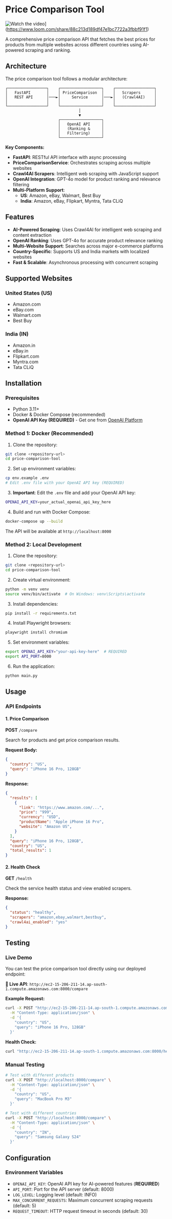 # Price Comparison Tool


![Watch the video](https://cdn.loom.com/sessions/thumbnails/88c213d189df47e1bc7722a3fbbf91f1-with-play.gif)](https://www.loom.com/share/88c213d189df47e1bc7722a3fbbf91f1)


A comprehensive price comparison API that fetches the best prices for products from multiple websites across different countries using AI-powered scraping and ranking.

## Architecture

The price comparison tool follows a modular architecture:

```
┌─────────────────┐    ┌──────────────────┐    ┌─────────────────┐
│   FastAPI       │    │ PriceComparison  │    │   Scrapers      │
│   REST API      │───►│     Service      │───►│   (Crawl4AI)    │
│                 │    │                  │    │                 │
└─────────────────┘    └──────────────────┘    └─────────────────┘
                                │
                                ▼
                       ┌──────────────────┐
                       │   OpenAI API     │
                       │   (Ranking &     │
                       │   Filtering)     │
                       └──────────────────┘
```

**Key Components:**
- **FastAPI**: RESTful API interface with async processing
- **PriceComparisonService**: Orchestrates scraping across multiple websites
- **Crawl4AI Scrapers**: Intelligent web scraping with JavaScript support
- **OpenAI Integration**: GPT-4o model for product ranking and relevance filtering
- **Multi-Platform Support**: 
  - **US**: Amazon, eBay, Walmart, Best Buy
  - **India**: Amazon, eBay, Flipkart, Myntra, Tata CLiQ


## Features

- **AI-Powered Scraping**: Uses Crawl4AI for intelligent web scraping and content extraction
- **OpenAI Ranking**: Uses GPT-4o for accurate product relevance ranking
- **Multi-Website Support**: Searches across major e-commerce platforms
- **Country-Specific**: Supports US and India markets with localized websites
- **Fast & Scalable**: Asynchronous processing with concurrent scraping


## Supported Websites

### United States (US)
- Amazon.com
- eBay.com
- Walmart.com
- Best Buy

### India (IN)
- Amazon.in
- eBay.in
- Flipkart.com
- Myntra.com
- Tata CLiQ

## Installation

### Prerequisites

- Python 3.11+
- Docker & Docker Compose (recommended)
- **OpenAI API Key (REQUIRED)** - Get one from [OpenAI Platform](https://platform.openai.com/api-keys)

### Method 1: Docker (Recommended)

1. Clone the repository:
```bash
git clone <repository-url>
cd price-comparison-tool
```

2. Set up environment variables:
```bash
cp env.example .env
# Edit .env file with your OpenAI API key (REQUIRED)
```

3. **Important**: Edit the `.env` file and add your OpenAI API key:
```bash
OPENAI_API_KEY=your_actual_openai_api_key_here
```

4. Build and run with Docker Compose:
```bash
docker-compose up --build
```

The API will be available at `http://localhost:8000`

### Method 2: Local Development

1. Clone the repository:
```bash
git clone <repository-url>
cd price-comparison-tool
```

2. Create virtual environment:
```bash
python -m venv venv
source venv/bin/activate  # On Windows: venv\Scripts\activate
```

3. Install dependencies:
```bash
pip install -r requirements.txt
```

4. Install Playwright browsers:
```bash
playwright install chromium
```

5. Set environment variables:
```bash
export OPENAI_API_KEY="your-api-key-here"  # REQUIRED
export API_PORT=8000
```

6. Run the application:
```bash
python main.py
```

## Usage

### API Endpoints

#### 1. Price Comparison
**POST** `/compare`

Search for products and get price comparison results.

**Request Body:**
```json
{
  "country": "US",
  "query": "iPhone 16 Pro, 128GB"
}
```

**Response:**
```json
{
  "results": [
    {
      "link": "https://www.amazon.com/...",
      "price": "999",
      "currency": "USD",
      "productName": "Apple iPhone 16 Pro",
      "website": "Amazon US",
    }
  ],
  "query": "iPhone 16 Pro, 128GB",
  "country": "US",
  "total_results": 1
}
```

#### 2. Health Check
**GET** `/health`

Check the service health status and view enabled scrapers.

**Response:**
```json
{
  "status": "healthy",
  "scrapers": "amazon,ebay,walmart,bestbuy",
  "crawl4ai_enabled": "yes"
}
```


## Testing

### Live Demo

You can test the price comparison tool directly using our deployed endpoint:

**🔗 Live API**: `http://ec2-15-206-211-14.ap-south-1.compute.amazonaws.com:8000/compare`

**Example Request:**
```bash
curl -X POST "http://ec2-15-206-211-14.ap-south-1.compute.amazonaws.com:8000/compare" \
  -H "Content-Type: application/json" \
  -d '{
    "country": "US",
    "query": "iPhone 16 Pro, 128GB"
  }'
```

**Health Check:**
```bash
curl "http://ec2-15-206-211-14.ap-south-1.compute.amazonaws.com:8000/health"
```

### Manual Testing

```bash
# Test with different products
curl -X POST "http://localhost:8000/compare" \
  -H "Content-Type: application/json" \
  -d '{
    "country": "US",
    "query": "MacBook Pro M3"
  }'

# Test with different countries
curl -X POST "http://localhost:8000/compare" \
  -H "Content-Type: application/json" \
  -d '{
    "country": "IN",
    "query": "Samsung Galaxy S24"
  }'
```



## Configuration

### Environment Variables

- `OPENAI_API_KEY`: OpenAI API key for AI-powered features (**REQUIRED**)
- `API_PORT`: Port for the API server (default: 8000)
- `LOG_LEVEL`: Logging level (default: INFO)
- `MAX_CONCURRENT_REQUESTS`: Maximum concurrent scraping requests (default: 5)
- `REQUEST_TIMEOUT`: HTTP request timeout in seconds (default: 30)



